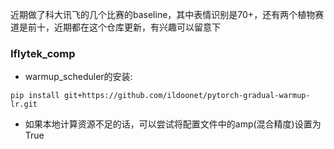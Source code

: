 近期做了科大讯飞的几个比赛的baseline，其中表情识别是70+，还有两个植物赛道是前十，近期都在这个仓库更新，有兴趣可以留意下

### Iflytek_comp
+ warmup_scheduler的安装:
```
pip install git+https://github.com/ildoonet/pytorch-gradual-warmup-lr.git
```

+ 如果本地计算资源不足的话，可以尝试将配置文件中的amp(混合精度)设置为True
